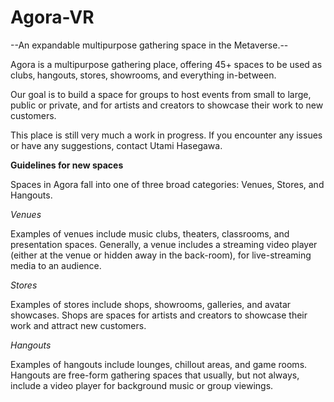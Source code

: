 # Agora-VR
--An expandable multipurpose gathering space in the Metaverse.--

Agora is a multipurpose gathering place‚ offering 45+ spaces to be used as clubs‚ hangouts‚ stores‚ showrooms‚ and everything in-between.
 
Our goal is to build a space for groups to host events from small to large, public or private, and for artists and creators to showcase their work to new customers.
 
This place is still very much a work in progress. If you encounter any issues or have any suggestions, contact Utami Hasegawa.

**Guidelines for new spaces**

Spaces in Agora fall into one of three broad categories: Venues, Stores, and Hangouts.

*Venues*

Examples of venues include music clubs, theaters, classrooms, and presentation spaces. Generally, a venue includes a streaming video player (either at the venue or hidden away in the back-room), for live-streaming media to an audience.

*Stores*

Examples of stores include shops, showrooms, galleries, and avatar showcases. Shops are spaces for artists and creators to showcase their work and attract new customers.

*Hangouts*

Examples of hangouts include lounges, chillout areas, and game rooms. Hangouts are free-form gathering spaces that usually, but not always, include a video player for background music or group viewings.
